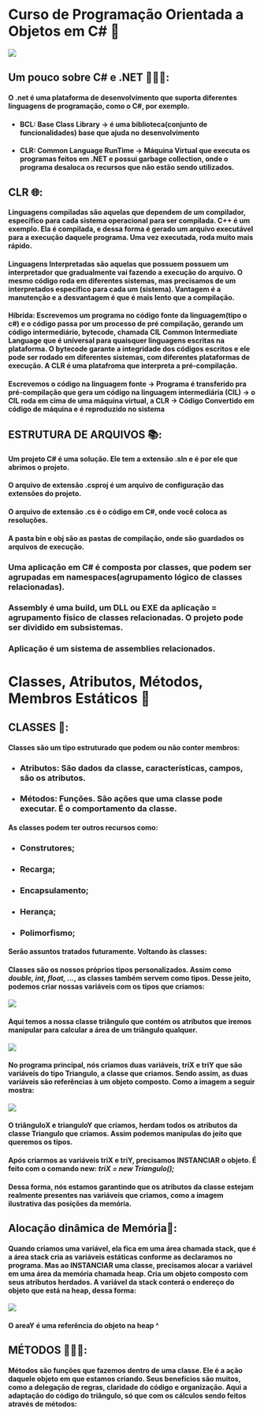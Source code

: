 # Curso de Programação Orientada a Objetos em C# 🧐

![](https://media4.giphy.com/media/XWeJDaxYa1YrK/giphy.gif?cid=790b7611d487ab85cbd494f6f53469b48da90b21dd6538e8&rid=giphy.gif&ct=g)





## Um pouco sobre C# e .NET 👩🏽‍🚀:

#### O .net é uma plataforma de desenvolvimento que suporta diferentes linguagens de programação, como o C#, por exemplo.

- #### BCL: Base Class Library -> é uma biblioteca(conjunto de funcionalidades) base que ajuda no desenvolvimento

- #### CLR: Common Language RunTime -> Máquina Virtual que executa os programas feitos em .NET e possui garbage collection, onde o programa desaloca os recursos que não estão sendo utilizados.



## CLR 🌐:

#### Linguagens compiladas são aquelas que dependem de um compilador, específico para cada sistema operacional para ser compilada. C++ é um exemplo. Ela é compilada, e dessa forma é gerado um arquivo executável para a execução daquele programa. Uma vez executada, roda muito mais rápido. 

#### Linguagens Interpretadas são aquelas que possuem possuem um interpretador que gradualmente vai fazendo a execução do arquivo. O mesmo código roda em diferentes sistemas, mas precisamos de um interpretados específico para cada um (sistema). Vantagem é a manutenção e a desvantagem é que é mais lento que a compilação. 

#### Híbrida: Escrevemos um programa no código fonte da linguagem(tipo o c#) e o código passa por um processo de pré compilação, gerando um código intermediário, bytecode, chamada CIL Common Intermediate Language que é universal para quaisquer linguagens escritas na plataforma. O bytecode garante a integridade dos códigos escritos e ele pode ser rodado em diferentes sistemas, com diferentes plataformas de execução. A CLR é uma platafroma que interpreta a pré-compilação. 

#### Escrevemos o código na linguagem fonte -> Programa é transferido pra pré-compilação que gera um código na linguagem intermediária (CIL) -> o CIL roda em cima de uma máquina virtual, a CLR -> Código Convertido em código de máquina e é reproduzido no sistema



## ESTRUTURA DE ARQUIVOS 📚:

#### Um projeto C# é uma solução. Ele tem a extensão .sln e é por ele que abrimos o projeto. 

#### O arquivo de extensão .csproj é um arquivo de configuração das extensões do projeto.

#### O arquivo de extensão .cs é o código em C#, onde você coloca as resoluções. 

#### A pasta bin e obj são as pastas de compilação, onde são guardados os arquivos de execução.



### Uma aplicação em C# é composta por classes, que podem ser agrupadas em namespaces(agrupamento lógico de classes relacionadas). 

### Assembly é uma build, um DLL ou EXE da aplicação = agrupamento físico de classes relacionadas. O projeto pode ser dividido em subsistemas.

### Aplicação é um sistema de assemblies relacionados.



# **Classes, Atributos, Métodos, Membros Estáticos** 🤔

## CLASSES 🥸:

#### Classes são um tipo estruturado que podem ou não conter membros:

- ### Atributos:  São dados da classe, características, campos, são os atributos.

- ### Métodos:  Funções. São ações que uma classe pode executar. É o comportamento da classe.

#### As classes podem ter outros recursos como:

- ### Construtores;

- ### Recarga;

- ### Encapsulamento;

- ### Herança;

- ### Polimorfismo;

#### Serão assuntos tratados futuramente. Voltando às classes:

#### Classes são os nossos próprios tipos personalizados. Assim como ***double, int, float, ...***, as classes também servem como tipos. Desse jeito, podemos criar nossas variáveis com os tipos que criamos:

![](https://github.com/majuliah/ultimatePOOcSharp/blob/master/imgs/img2.png?raw=true)

#### Aqui temos a nossa classe triângulo que contém os atributos que iremos manipular para calcular a área de um triângulo qualquer. 

![](https://github.com/majuliah/ultimatePOOcSharp/blob/master/imgs/img3.png?raw=true)

#### No programa principal, nós criamos duas variáveis, triX e triY que são variáveis do tipo Triangulo, a classe que criamos. Sendo assim, as duas variáveis são referências à um objeto composto. Como a imagem a seguir mostra:

![](https://github.com/majuliah/ultimatePOOcSharp/blob/master/imgs/img1.png?raw=true)

#### O triânguloX e trianguloY que criamos, herdam todos os atributos da classe Triangulo que criamos. Assim podemos manipulas do jeito que queremos os tipos.

#### Após criarmos as variáveis triX e triY, precisamos **INSTANCIAR** o objeto. É feito com o comando new:                        *triX = new Triangulo();*

#### Dessa forma, nós estamos garantindo que os atributos da classe estejam realmente presentes nas variáveis que criamos, como a imagem ilustrativa das posições da memória. 



## Alocação dinâmica de Memória👾:

#### Quando criamos uma variável, ela fica em uma área chamada stack, que é a área stack cria as variáveis estáticas conforme as declaramos no programa. Mas ao INSTANCIAR uma classe, precisamos alocar a variável em uma área da memória chamada heap. Cria um objeto composto com seus atributos herdados. A variável da stack conterá o endereço do objeto que está na heap, dessa forma: 

![](https://github.com/majuliah/ultimatePOOcSharp/blob/master/imgs/img4.png?raw=true)

#### O areaY é uma referência do objeto na heap ^



## MÉTODOS 🕵🏽‍♀️:

#### Métodos são funções que fazemos dentro de uma classe. Ele é a ação daquele objeto em que estamos criando. Seus benefícios são muitos, como a delegação de regras, claridade do código e organização. Aqui a adaptação do código do triângulo, só que com os cálculos sendo feitos através de métodos:



























































